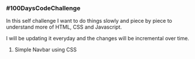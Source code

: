 ### #100DaysCodeChallenge

In this self challenge I want to do things slowly and piece by piece to understand more of HTML, CSS and Javascript.

I will be updating it everyday and the changes will be incremental  over time.

1) Simple Navbar using CSS